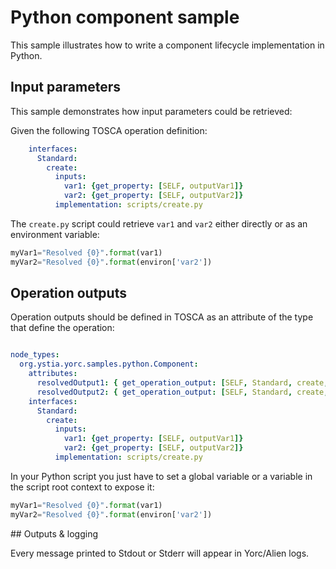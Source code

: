 # Python component sample

This sample illustrates how to write a component lifecycle implementation in Python.

## Input parameters

This sample demonstrates how input parameters could be retrieved:

Given the following TOSCA operation definition:
```yaml
    interfaces:
      Standard:
        create:
          inputs:
            var1: {get_property: [SELF, outputVar1]}
            var2: {get_property: [SELF, outputVar2]}
          implementation: scripts/create.py
```

The `create.py` script could retrieve `var1` and `var2` either directly or as an environment variable:

```python
myVar1="Resolved {0}".format(var1)
myVar2="Resolved {0}".format(environ['var2'])
```

## Operation outputs

Operation outputs should be defined in TOSCA as an attribute of the type that define the operation:

```yaml

node_types:
  org.ystia.yorc.samples.python.Component:
    attributes:
      resolvedOutput1: { get_operation_output: [SELF, Standard, create, myVar1]}
      resolvedOutput2: { get_operation_output: [SELF, Standard, create, myVar2]}
    interfaces:
      Standard:
        create:
          inputs:
            var1: {get_property: [SELF, outputVar1]}
            var2: {get_property: [SELF, outputVar2]}
          implementation: scripts/create.py
```

In your Python script you just have to set a global variable or a variable in the script root context to expose it:
 
```python
myVar1="Resolved {0}".format(var1)
myVar2="Resolved {0}".format(environ['var2'])
```

## Outputs & logging

Every message printed to Stdout or Stderr will appear in Yorc/Alien logs.
